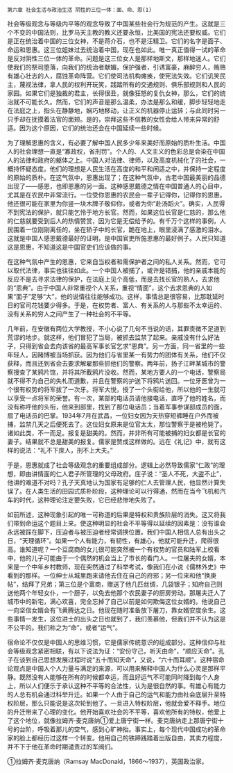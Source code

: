     第六章 社会生活与政治生活 阴性的三位一体：面、命、恩(1) 

   社会等级观念与等级内平等的观念导致了中国某些社会行为规范的产生。这就是三个不变的中国法则，比罗马天主教的教义还要永恒，比美国的宪法还要权威。它们是正在统治着中国的三位女神，不是蒋介石，也不是汪精卫。它们的名字是面子、命运和恩惠。这三位姐妹过去统治着中国，现在也如此。唯一真正值得一试的革命是反对阴性三位一体的革命。问题是这三位女人是那样地斯文，那样地迷人。它们使我们的祭司堕落，向我们的统治者献媚，保护强者，引诱富豪，麻醉穷人，贿赂有雄心壮志的人，腐蚀革命阵营。它们使司法机构瘫痪，使宪法失效。它们讥笑民主，蔑视法律，拿人民的权利开玩笑，践踏所有的交通规则、俱乐部规则和人民的家园。如果它们是独裁的君主，长得很丑，就像狂怒的复仇女神，那么，它们的统治就不可能长久。然而，它们的声音是那么温柔，办法是那么和缓，脚步轻轻地走在法庭之上，指头在静静地，娴巧地移动，让正义的机器停止运转；与此同时另一只手却在抚摸着法官的面颊。是的，崇拜这些不信教的女性会给人带来异常的舒适。因为这个原因，它们的统治还会在中国延续一些时候。

   为了理解恩惠的含义，有必要了解中国人民多少年来美好而原始的质朴生活。中国人的社会理想一直是“寡政权，省刑罚”。个人的、人文主义的色彩总是会染在中国人的法律和政府的躯体之上。中国人对法律、律师，以及高度机械化了的社会，一概持怀疑态度。他们的理想是人民生活在高度的和平和闲适之中，并保持一定程度的原始的质朴。在这气氛中，恩惠出现了；在这种气氛中，古老中国最美丽的品德出现了——感恩，也即恩惠的另一面。这种感恩戴德之情在中国普通人的心目中，尤其是在农民中非常流行。一位受你恩惠的农民会一辈子记得你，记得你的恩惠。他还很可能在家里为你竖一块木牌子敬仰你，或者为你“赴汤蹈火”。确实，人民得不到宪法的保护，就只能乞怜于地方长官。然而，如果这位长官是仁慈的，那么他的仁慈就要受到后人的热情赞赏，因为它是无偿给予的。有千万个这样的事例，人民围着一位刚刚离任的，坐在轿子中的长官，跪在地上，眼里浸满了感激的泪水。这就是中国人感恩戴德最好的证明，是中国官吏所施恩惠的最好例子。人民只知道这是恩惠，不知道这是中国官吏们应该做的事。

   在这种气氛中产生的恩惠，它来自当权者和需保护者之间的私人关系。然而，它可以取代法律，事实也往往如此。一个中国人被捕了，或许是错捕，他的亲戚本能的反应不是去寻求法律的保护，在法庭上见个高低，而是去找长官的熟人，去求他的“恩典”。由于中国人非常重视个人关系，重视“情面”，这个去求恩典的人如果“面子”足够“大”，他的说情往往能够成功。这样，事情总是很容易，比那耽延时日的官司花钱要少得多。于是，在权势者、富人、有关系的人与那些不太幸运的、没有关系的穷人之间产生了一种社会的不平等。

   几年前，在安徽有两位大学教授，不小心说了几句不当说的话，其罪责微不足道到荒谬的地步。就这样，他们冒犯了当局，被抓去监禁了起来。亲戚没有什么好法子，只得到省会去向该省的最高军事长官乞求“恩典”。另一方面，同一省里的一些年轻人，因赌博被当场抓获。因为他们与省里某一有势力的团体有关系，他们不仅获释，而且还到省会去要求解雇那些抓他们的警察。两年前，扬子江畔某城市的警察搜查了某鸦片馆，并将其所截鸦片没收。然而，某地方要人的一个电话，警察局就不得不为自己的失札而道歉，并且在警察的护送下将鸦片送回。一位牙医曾为一个很有权势的将军拔了一次牙。将军大悦，授了一个头衔给他，所以他的一生就可以享受一点将军的荣誉。有一次，某部的电话员请他接电话，直呼了他的姓名，而没有称呼他的头衔，他来到部里，找到了那位电话员；当着军事参谋部成员的面，扇了电话员的巴掌。1934年7月在武昌，一位妇女因为天热穿短裤睡在户外而被捕，监禁几天之后便死去了。这位妇女原来是位官太太，那位警察于是被枪毙了。诸如此类，不一而足。报复是甜美的。然而，并非所有可能被捕的妇女都是长官的妻子。结果就不总是甜美的报复。儒家是赞成这样做的。远在《礼记》中，就有这样的说法：“礼不下庶人，刑不上大夫。”

   于是，恩惠就成了社会等级观念的重要组成部分。逻辑上必然导致儒家“仁政”的理想，即由讲情面的仁人君子所管理的父母政府。庄子说：“圣人不死，大盗不止”，他讲的难道不对吗？孔子天真地认为国家有足够的仁人去管理人民，他显然计算失误了。在人类生活的田园式质朴阶段，这种理论可以行得通，然而在当今飞机和汽车的时代，这种理论注定要失败，它已经悲惨地失败了。

   如前所述，这种现象引起的唯一可称道的后果是特权和贵族阶层的消失。这又将我们带到命运这个题目上来。使这种明显的社会不平等得以延续的因素是：没有谁会永远被踩在脚下，压迫者与被压迫者经常调换位置。我们中国人相信人总有出头之日，“天理循环”。如果一个人有能力，有韧性，有雄心，他就可能升迁，爬得很高。谁知道呢？一个豆腐商的女儿很可能突然被一个有权势的官员和陆军上校看中，他的儿子可能由于一个偶然的机会当上了市长的看门人。一位屠夫的女婿，本来是一个中年乡村教师，现在突然通过了科举考试，像我们在小说《儒林外史》中看到的那样。一位绅士从城里跑来请他去住在自己的府邪；另一位来和他“换庚帖”，结拜了兄弟；第三位是个富商，赠送了他几匹丝绸，几袋银子；知府自己则送他两个年轻女仆，一个厨子，以免去他那个农民妻子的厨房劳动。那屠夫迁人了城市中的新宅，满心欢喜，完全忘掉了自己以前是如何欺侮这位女婿的。他说自己一向坚信女婿会有飞黄腾达之日。他现在随时准备放下屠刀，靠女婿安度余生。这些事情一发生，这位进士的出头之日也就到了，我们羡慕他，但我们并不认为这是不公平的。我们称之为“命”，或者“运气”。

   宿命论不仅仅是中国人的思维习惯，它是儒家传统意识的组成部分。这种信仰与社会等级观念紧密相联，有以下说法为证：“安份守己，听天由命”，“顺应天命”。孔子在谈到自己思想发展过程时说“五十而知天命”，又说，“六十而耳顺”。这种宿命论观点是中国人个人力量与满足的来源，可以用来解释中国人为什么心灵是那样平静。既然没有人能够在所有的时候都幸运，而且好运气不可能同时降到每个人身上，所以人们便乐于承认这种不平等的合法性，认为是很自然的事。有雄心有能力的人总有机会通过科举升迁。如果一个人由于自己的运气和能力由社会底层升至特权阶层，那么只能说是这次轮到他了。一旦进入特权阶层，他就会爱不释手。地位的升迁带来了心理的变化。他开始喜欢社会的不平等，喜欢他所有的特权，他爱上了这个地位，就像拉姆齐·麦克唐纳①爱上唐宁街一样。麦克唐纳走上那唐宁街十号的台阶，呼吸着那儿的空气，感到心旷神抬。事实上，每个现代中国成功的革命家的脸上都经历过这样一个转变。他用自己的铁蹄践踏着出版自由，其卖力程度，并不下于他在革命时期谴责过的军阀们。

   ①拉姆齐·麦克唐纳（Ramsay MacDonald，1866～1937），英国政治家。

